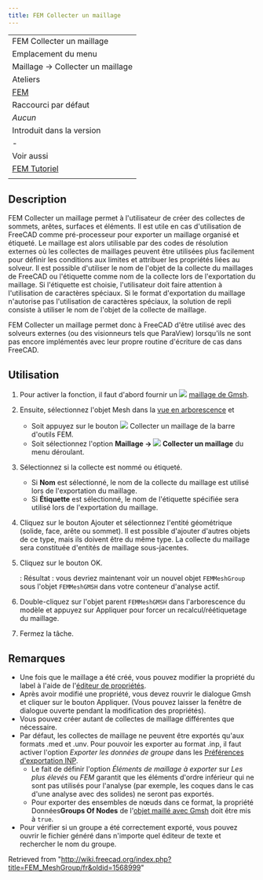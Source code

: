 ```yaml
---
title: FEM Collecter un maillage
---
```

|  |
| --- |
| FEM Collecter un maillage |
| Emplacement du menu |
| Maillage → Collecter un maillage |
| Ateliers |
| [FEM](/FEM_Workbench/fr "FEM Workbench/fr") |
| Raccourci par défaut |
| *Aucun* |
| Introduit dans la version |
| - |
| Voir aussi |
| [FEM Tutoriel](/FEM_tutorial/fr "FEM tutorial/fr") |
|  |

## Description

FEM Collecter un maillage permet à l'utilisateur de créer des collectes de sommets, arêtes, surfaces et éléments. Il est utile en cas d'utilisation de FreeCAD comme pré-processeur pour exporter un maillage organisé et étiqueté. Le maillage est alors utilisable par des codes de résolution externes où les collectes de maillages peuvent être utilisées plus facilement pour définir les conditions aux limites et attribuer les propriétés liées au solveur. Il est possible d'utiliser le nom de l'objet de la collecte du maillages de FreeCAD ou l'étiquette comme nom de la collecte lors de l'exportation du maillage. Si l'étiquette est choisie, l'utilisateur doit faire attention à l'utilisation de caractères spéciaux. Si le format d'exportation du maillage n'autorise pas l'utilisation de caractères spéciaux, la solution de repli consiste à utiliser le nom de l'objet de la collecte de maillage.

FEM Collecter un maillage permet donc à FreeCAD d'être utilisé avec des solveurs externes (ou des visionneurs tels que ParaView) lorsqu'ils ne sont pas encore implémentés avec leur propre routine d'écriture de cas dans FreeCAD.

## Utilisation

1. Pour activer la fonction, il faut d'abord fournir un ![](/images/FEM_MeshGmshFromShape.svg) [maillage de Gmsh](/FEM_MeshGmshFromShape/fr "FEM MeshGmshFromShape/fr").
2. Ensuite, sélectionnez l'objet Mesh dans la [vue en arborescence](/Tree_view/fr "Tree view/fr") et
   * Soit appuyez sur le bouton ![](/images/FEM_MeshGroup.svg) Collecter un maillage de la barre d'outils FEM.
   * Soit sélectionnez l'option **Maillage → ![](/images/FEM_MeshGroup.svg) Collecter un maillage** du menu déroulant.
3. Sélectionnez si la collecte est nommé ou étiqueté.
   * Si **Nom** est sélectionné, le nom de la collecte du maillage est utilisé lors de l'exportation du maillage.
   * Si **Étiquette** est sélectionné, le nom de l'étiquette spécifiée sera utilisé lors de l'exportation du maillage.
4. Cliquez sur le bouton Ajouter et sélectionnez l'entité géométrique (solide, face, arête ou sommet). Il est possible d'ajouter d'autres objets de ce type, mais ils doivent être du même type. La collecte du maillage sera constituée d'entités de maillage sous-jacentes.
5. Cliquez sur le bouton OK.

   :   Résultat : vous devriez maintenant voir un nouvel objet `FEMMeshGroup` sous l'objet `FEMMeshGMSH` dans votre conteneur d'analyse actif.
6. Double-cliquez sur l'objet parent `FEMMeshGMSH` dans l'arborescence du modèle et appuyez sur Appliquer pour forcer un recalcul/réétiquetage du maillage.
7. Fermez la tâche.

## Remarques

* Une fois que le maillage a été créé, vous pouvez modifier la propriété du label à l'aide de l'[éditeur de propriétés](/Property_editor/fr "Property editor/fr").
* Après avoir modifié une propriété, vous devez rouvrir le dialogue Gmsh et cliquer sur le bouton Appliquer. (Vous pouvez laisser la fenêtre de dialogue ouverte pendant la modification des propriétés).
* Vous pouvez créer autant de collectes de maillage différentes que nécessaire.
* Par défaut, les collectes de maillage ne peuvent être exportés qu'aux formats .med et .unv. Pour pouvoir les exporter au format .inp, il faut activer l'option *Exporter les données de groupe* dans les [Préférences d'exportation INP](/Import_Export_Preferences/fr#INP "Import Export Preferences/fr").
  + Le fait de définir l'option *Éléments de maillage à exporter* sur *Les plus élevés* ou *FEM* garantit que les éléments d'ordre inférieur qui ne sont pas utilisés pour l'analyse (par exemple, les coques dans le cas d'une analyse avec des solides) ne seront pas exportés.
  + Pour exporter des ensembles de nœuds dans ce format, la propriété Données**Groups Of Nodes** de l'[objet maillé avec Gmsh](/FEM_MeshGmshFromShape/fr "FEM MeshGmshFromShape/fr") doit être mis à `true`.
* Pour vérifier si un groupe a été correctement exporté, vous pouvez ouvrir le fichier généré dans n'importe quel éditeur de texte et rechercher le nom du groupe.

Retrieved from "<http://wiki.freecad.org/index.php?title=FEM_MeshGroup/fr&oldid=1568999>"